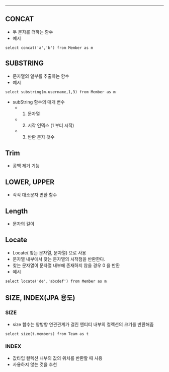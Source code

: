 
---


## CONCAT

- 두 문자를 더하는 함수
- 예시
```JQPL
select concat('a','b') from Member as m
```


## SUBSTRING

- 문자열의 일부를 추출하는 함수
- 예시
```JPQL
select substring(m.username,1,3) from Member as m
```

- subString 함수의 매개 변수
	- 1. 문자열
	- 2. 시작 인덱스 (1 부터 시작)
	- 3. 반환 문자 갯수

## Trim 

- 공백 제거 기능


## LOWER, UPPER

- 각각 대소문자 변환 함수


## Length

- 문자의 길이

## Locate

- Locate( 찾는 문자열, 문자열) 으로 사용
- 문자열 내부에서 찾는 문자열의 시작점을 반환한다.
- 찾는 문자열이 문자열 내부에 존재하지 않을 경우 0 을 반환
- 예시
```JPQL
select locate('de','abcdef') from Member as m
```

## SIZE, INDEX(JPA 용도)

### SIZE

- size 함수는 양방향 연관관계가 걸린 엔티티 내부의  컬렉션의 크기를 반환해줌
```JPQL
select size(t.members) from Team as t
```

### INDEX

- 값타입 컬렉션 내부의 값의 위치를 반환할 때 사용
- 사용하지 않는 것을 추천